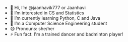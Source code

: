 - 👋 Hi, I’m @jaanhavik777 or Jaanhavi
- 👀 I’m interested in CS and Statistics
- 🌱 I’m currently learning Python, C and Java
- 💞️ I’m a Computer Science Engineering student
- 😄 Pronouns: she/her
- ⚡ Fun fact: I'm a trained dancer and badminton player!

<!---
jaanhavik777/jaanhavik777 is a ✨ special ✨ repository because its `README.md` (this file) appears on your GitHub profile.
You can click the Preview link to take a look at your changes.
--->
